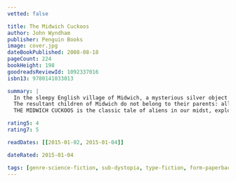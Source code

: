 ```yaml
---
vetted: false

title: The Midwich Cuckoos
author: John Wyndham
publisher: Penguin Books
image: cover.jpg
dateBookPublished: 2008-08-18
pageCount: 224
bookHeight: 198
goodreadsReviewId: 1092337016
isbn13: 9780141033013

summary: |
  In the sleepy English village of Midwich, a mysterious silver object appears and all the inhabitants fall unconscious. A day later the object is gone and everyone awakens unharmed - except that all the women in the village are discovered to be pregnant.
  The resultant children of Midwich do not belong to their parents: all are blond, all are golden-eyed. They grow up too fast and their minds exhibit frightening abilities that give them control over others. This brings them into conflict with the villagers just as a chilling realization dawns on the world outside…
  THE MIDWICH CUCKOOS is the classic tale of aliens in our midst, exploring how we respond when confronted by those who are innately superior to us in every conceivable way.

rating5: 4
rating7: 5

readDates: [[2015-01-02, 2015-01-04]]

dateRated: 2015-01-04

tags: [genre-science-fiction, sub-dystopia, type-fiction, form-paperback]
---
```

